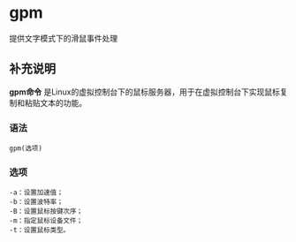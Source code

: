 gpm
===

提供文字模式下的滑鼠事件处理

## 补充说明

**gpm命令** 是Linux的虚拟控制台下的鼠标服务器，用于在虚拟控制台下实现鼠标复制和粘贴文本的功能。

### 语法  

```shell
gpm(选项)
```

### 选项  

```shell
-a：设置加速值；
-b：设置波特率；
-B：设置鼠标按键次序；
-m：指定鼠标设备文件；
-t：设置鼠标类型。
```


<!-- Linux命令行搜索引擎：https://jaywcjlove.github.io/linux-command/ -->